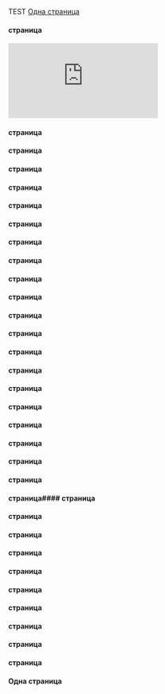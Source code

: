 TEST
[Одна страница](#Одна-страница)
#### страница
![picture](https://ru.wikipedia.org/wiki/.md#/media/%D0%A4%D0%B0%D0%B9%D0%BB:Dotmd.png)
#### страница
#### страница
#### страница
#### страница
#### страница
#### страница
#### страница
#### страница
#### страница
#### страница
#### страница
#### страница
#### страница
#### страница
#### страница
#### страница
#### страница
#### страница
#### страница
#### страница
#### страница#### страница
#### страница
#### страница
#### страница
#### страница
#### страница
#### страница
#### страница
#### страница
#### страница

#### Одна страница
